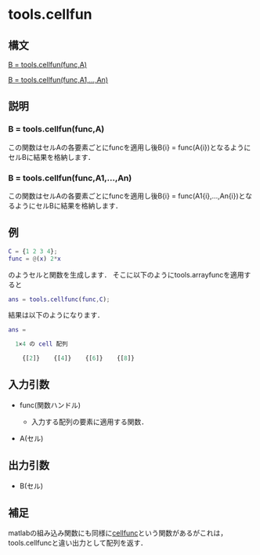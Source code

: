 # tools.cellfun

## 構文

[B = tools.cellfun(func,A)](###B-=-tools.arrayfun(func,A))

[B = tools.cellfun(func,A1,...,An)](###-B-=-tools.arrayfun(func,A1,...,An))


## 説明

### B = tools.cellfun(func,A)

この関数はセルAの各要素ごとにfuncを適用し後B{i} = func(A{i})となるようにセルBに結果を格納します．

### B = tools.cellfun(func,A1,...,An)

この関数はセルAの各要素ごとにfuncを適用し後B{i} = func(A1{i},...,An{i})となるようにセルBに結果を格納します．

## 例

```matlab
C = {1 2 3 4};
func = @(x) 2*x
```
のようセルと関数を生成します．
そこに以下のようにtools.arrayfuncを適用すると

```matlab
ans = tools.cellfunc(func,C);
```
結果は以下のようになります．

```matlab
ans =

  1×4 の cell 配列

    {[2]}    {[4]}    {[6]}    {[8]}

```

## 入力引数

- func(関数ハンドル)
  - 入力する配列の要素に適用する関数．

- A(セル)

## 出力引数

- B(セル)

## 補足
matlabの組み込み関数にも同様に[cellfunc](https://jp.mathworks.com/help/matlab/ref/arrayfun.html)という関数があるがこれは，tools.cellfuncと違い出力として配列を返す．